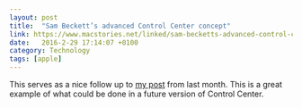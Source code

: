 ```yaml
---
layout: post
title:  "Sam Beckett’s advanced Control Center concept"
link: https://www.macstories.net/linked/sam-becketts-advanced-control-center-concept/ 
date:   2016-2-29 17:14:07 +0100
category: Technology
tags: [apple]
---
```


This serves as a nice follow up to [my post][ctrlcentr] from last month. This is a great example of what could be done in a future version of Control Center.

[ctrlcentr]:http://www.colm.io/2016/01/28/the-case-against-control-center
